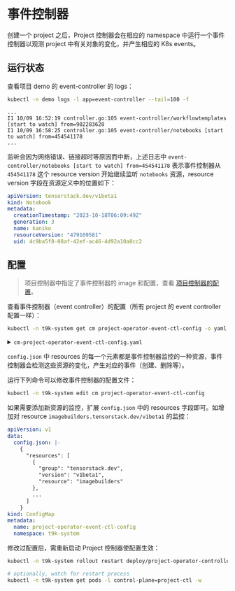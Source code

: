 # 事件控制器

创建一个 project 之后，Project 控制器会在相应的 namespace 中运行一个事件控制器以观测 project 中有关对象的变化，并产生相应的 K8s events。

## 运行状态

查看项目 demo 的 event-controller 的 logs：

```bash
kubectl -n demo logs -l app=event-controller --tail=100 -f
```

```
...
I1 10/09 16:52:19 controller.go:105 event-controller/workflowtemplates [start to watch] from=902283628
I1 10/09 16:58:25 controller.go:105 event-controller/notebooks [start to watch] from=454541178
...
```

监听会因为网络错误、链接超时等原因而中断，上述日志中 `event-controller/notebooks [start to watch] from=454541178` 表示事件控制器从 `454541178` 这个 resource version 开始继续监听 `notebooks` 资源，resource version 字段在资源定义中的位置如下：

```yaml
apiVersion: tensorstack.dev/v1beta1
kind: Notebook
metadata:
  creationTimestamp: "2023-10-18T06:09:49Z"
  generation: 3
  name: kaniko
  resourceVersion: "479109581"
  uid: 4c9ba5f8-08af-42ef-ac46-4d92a10a8cc2
```

## 配置

> 项目控制器中指定了事件控制器的 image 和配置，查看 [项目控制器的配置](./project-controller.md#配置)。


查看事件控制器（event controller）的配置（所有 project 的 event controller 配置一样）：

```bash
kubectl -n t9k-system get cm project-operator-event-ctl-config -o yaml
```

<details><summary><code class="hljs">cm-project-operator-event-ctl-config.yaml</code></summary>


```yaml
apiVersion: v1
data:
  config.json: |-
    {
      "resources": [
        {
          "group": "tensorstack.dev",
          "version": "v1beta1",
          "resource": "notebooks"
        },
        ...
      ]
    }
kind: ConfigMap
metadata:
  name: project-operator-event-ctl-config
  namespace: t9k-system
```

</details>

`config.json` 中 resources 的每一个元素都是事件控制器监控的一种资源，事件控制器会检测这些资源的变化，产生对应的事件（创建、删除等）。

运行下列命令可以修改事件控制器的配置文件：

```bash
kubectl -n t9k-system edit cm project-operator-event-ctl-config
```

如果需要添加新资源的监控，扩展 `config.json` 中的 resources 字段即可。如增加对 resource `imagebuilders.tensorstack.dev/v1beta1` 的监控：

```yaml
apiVersion: v1
data:
  config.json: |-
    {
      "resources": [
        {
          "group": "tensorstack.dev",
          "version": "v1beta1",
          "resource": "imagebuilders"
        },
        ...
      ]
    }
kind: ConfigMap
metadata:
  name: project-operator-event-ctl-config
  namespace: t9k-system
```

修改过配置后，需重新启动 Project 控制器使配置生效：

```bash
kubectl -n t9k-system rollout restart deploy/project-operator-controller-manager

# optionally, watch for restart process
kubectl -n t9k-system get pods -l control-plane=project-ctl -w
```
